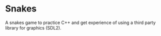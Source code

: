 # Snakes
A snakes game to practice C++ and get experience of using a third party library for graphics (SDL2).
